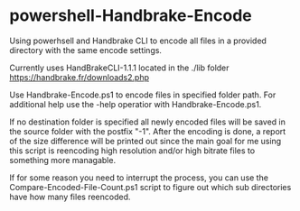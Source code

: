 # powershell-Handbrake-Encode
Using powerhsell and Handbrake CLI to encode all files in a provided directory with the same encode settings.

Currently uses HandBrakeCLI-1.1.1 located in the ./lib folder
https://handbrake.fr/downloads2.php

Use Handbrake-Encode.ps1 to encode files in specified folder path.
For additional help use the -help operatior with Handbrake-Encode.ps1.

If no destination folder is specified all newly encoded files will be saved in the source folder with the postfix "-1".
After the encoding is done, a report of the size difference will be printed out since the main goal for me using this script is reencoding high resolution and/or high bitrate files to something more managable.

If for some reason you need to interrupt the process, you can use the Compare-Encoded-File-Count.ps1 script to figure out which sub directories have how many files reencoded.
